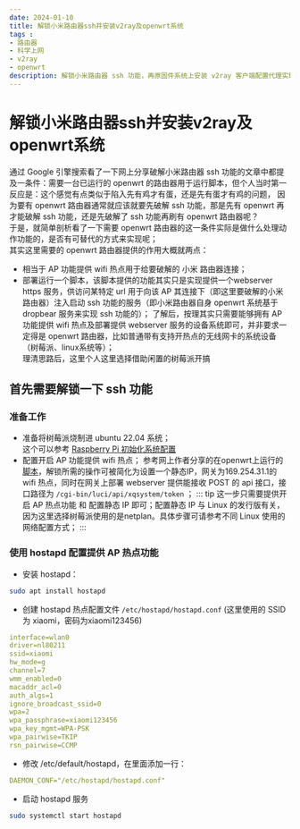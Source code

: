 ```yaml
---
date: 2024-01-10
title: 解锁小米路由器ssh并安装v2ray及openwrt系统 
tags :
- 路由器
- 科学上网
- v2ray
- openwrt
description: 解锁小米路由器 ssh 功能，再原固件系统上安装 v2ray 客户端配置代理实现无qiang模式的科学上网，并同时在此基础上尝试再安装 openwrt 固件配置实现双系统共存模式；
---
```

# 解锁小米路由器ssh并安装v2ray及openwrt系统

通过 Google 引擎搜索看了一下网上分享破解小米路由器 ssh 功能的文章中都提及一条件：需要一台已运行的 openwrt 的路由器用于运行脚本，但个人当时第一反应是：这个感觉有点类似于陷入先有鸡才有蛋，还是先有蛋才有鸡的问题，
因为要有 openwrt 路由器通常就应该就要先破解 ssh 功能，那是先有 openwrt 再才能破解 ssh 功能，还是先破解了 ssh 功能再刷有 openwrt 路由器呢？  
于是，就简单剖析看了一下需要 openwrt 路由器的这一条件实际是做什么处理动作功能的，是否有可替代的方式来实现呢；  
其实这里需要的 openwrt 路由器提供的作用大概就两点：
* 相当于 AP 功能提供 wifi 热点用于给要破解的 小米 路由器连接；
* 部署运行一个脚本，该脚本提供的功能其实只是实现提供一个webserver https 服务，供访问某特定 url 用于向该 AP 其连接下（即这里要破解的小米路由器）注入启动 ssh 功能的服务（即小米路由器自身 openwrt 系统基于 dropbear 服务来实现 ssh 功能的）；
了解后，按理其实只需要能够拥有 AP 功能提供 wifi 热点及部署提供 webserver 服务的设备系统即可，并非要求一定得是 openwrt 路由器，比如普通带有支持开热点的无线网卡的系统设备（树莓派、linux系统等）；  
理清思路后，这里个人这里选择借助闲置的树莓派开搞

## 首先需要解锁一下 ssh 功能
### 准备工作
* 准备将树莓派烧制进 ubuntu 22.04 系统；  
  这个可以参考 [Raspberry Pi 初始化系统配置](https://log.yousri.org/posts/across-to-the-world-without-gfw.html#raspberry-pi-%E5%88%9D%E5%A7%8B%E5%8C%96%E7%B3%BB%E7%BB%9F%E9%85%8D%E7%BD%AE)
* 配置开启 AP 功能提供 wifi 热点；
  参考网上作者分享的在openwrt上运行的[脚本](https://github.com/shell-script/unlock-redmi-ax3000)，解锁所需的操作可被简化为设置一个静态IP，网关为169.254.31.1的 wifi 热点，同时在网关上部署 webserver 提供能接收 POST 的 api 接口，接口路径为 `/cgi-bin/luci/api/xqsystem/token` ；
::: tip
这一步只需要提供开启 AP 热点功能 和 配置静态 IP 即可；配置静态 IP 与 Linux 的发行版有关，因为这里选择树莓派使用的是netplan。具体步骤可请参考不同 Linux 使用的网络配置方式；
:::

### 使用 hostapd 配置提供 AP 热点功能
* 安装 hostapd：
```bash
sudo apt install hostapd
```
* 创建 hostapd 热点配置文件 `/etc/hostapd/hostapd.conf` (这里使用的 SSID 为 xiaomi，密码为xiaomi123456)
```yaml
interface=wlan0
driver=nl80211
ssid=xiaomi
hw_mode=g
channel=7
wmm_enabled=0
macaddr_acl=0
auth_algs=1
ignore_broadcast_ssid=0
wpa=2
wpa_passphrase=xiaomi123456
wpa_key_mgmt=WPA-PSK
wpa_pairwise=TKIP
rsn_pairwise=CCMP
```
* 修改 /etc/default/hostapd，在里面添加一行：  
```yaml
DAEMON_CONF="/etc/hostapd/hostapd.conf"
```
* 启动 hostapd 服务  
```bash
sudo systemctl start hostapd
```


<Comment />



